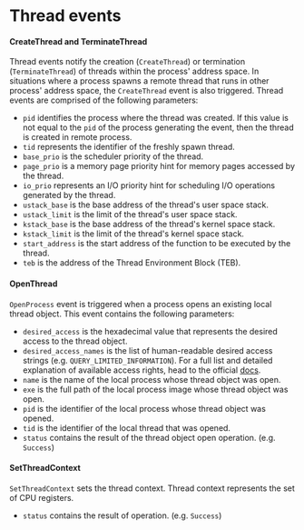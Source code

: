 # Thread events

#### CreateThread and TerminateThread

Thread events notify the creation (`CreateThread`) or termination (`TerminateThread`) of threads within the process' address space. In situations where a process spawns a remote thread that runs in other process' address space, the `CreateThread` event is also triggered.
Thread events are comprised of the following parameters:

- `pid` identifies the process where the thread was created. If this value is not equal to the `pid` of the process generating the event, then the thread is created in remote process.
- `tid` represents the identifier of the freshly spawn thread.
- `base_prio` is the scheduler priority of the thread.
- `page_prio` is a memory page priority hint for memory pages accessed by the thread.
- `io_prio` represents an I/O priority hint for scheduling I/O operations generated by the thread.
- `ustack_base` is the base address of the thread's user space stack.
- `ustack_limit` is the limit of the thread's user space stack.
- `kstack_base` is the base address of the thread's kernel space stack.
- `kstack_limit` is the limit of the thread's kernel space stack.
- `start_address` is the start address of the function to be executed by the thread.
- `teb` is the address of the Thread Environment Block (TEB).

#### OpenThread

`OpenProcess` event is triggered when a process opens an existing local thread object. This event contains the following parameters:

- `desired_access` is the hexadecimal value that represents the desired access to the thread object.
- `desired_access_names` is the list of human-readable desired access strings (e.g. `QUERY_LIMITED_INFORMATION`). For a full list and detailed explanation of available access rights, head to the official [docs](https://docs.microsoft.com/en-us/windows/win32/procthread/thread-security-and-access-rights).
- `name` is the name of the local process whose thread object was open.
- `exe` is the full path of the local process image whose thread object was open.
- `pid` is the identifier of the local process whose thread object was opened.
- `tid` is the identifier of the local thread that was opened.
- `status` contains the result of the thread object open operation. (e.g. `Success`)

#### SetThreadContext

`SetThreadContext` sets the thread context. Thread context represents the set of CPU registers.

- `status` contains the result of operation. (e.g. `Success`)
